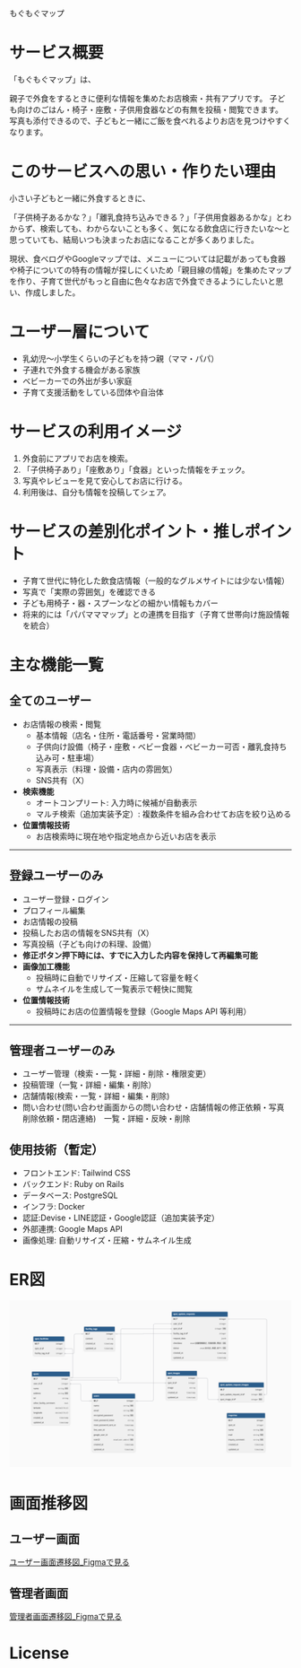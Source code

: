 もぐもぐマップ

# **サービス概要**

「もぐもぐマップ」は、

親子で外食をするときに便利な情報を集めたお店検索・共有アプリです。
子ども向けのごはん・椅子・座敷・子供用食器などの有無を投稿・閲覧できます。
写真も添付できるので、子どもと一緒にご飯を食べれるよりお店を見つけやすくなります。

# **このサービスへの思い・作りたい理由**

小さい子どもと一緒に外食するときに、

「子供椅子あるかな？」「離乳食持ち込みできる？」「子供用食器あるかな」とわからず、検索しても、わからないことも多く、気になる飲食店に行きたいな〜と思っていても、結局いつも決まったお店になることが多くありました。

現状、食べログやGoogleマップでは、メニューについては記載があっても食器や椅子についての特有の情報が探しにくいため「親目線の情報」を集めたマップを作り、子育て世代がもっと自由に色々なお店で外食できるようにしたいと思い、作成しました。

# **ユーザー層について**

- 乳幼児〜小学生くらいの子どもを持つ親（ママ・パパ）
- 子連れで外食する機会がある家族
- ベビーカーでの外出が多い家庭
- 子育て支援活動をしている団体や自治体

# **サービスの利用イメージ**

1. 外食前にアプリでお店を検索。
2. 「子供椅子あり」「座敷あり」「食器」といった情報をチェック。
3. 写真やレビューを見て安心してお店に行ける。
4. 利用後は、自分も情報を投稿してシェア。

# **サービスの差別化ポイント・推しポイント**

- 子育て世代に特化した飲食店情報（一般的なグルメサイトには少ない情報）
- 写真で「実際の雰囲気」を確認できる
- 子ども用椅子・器・スプーンなどの細かい情報もカバー
- 将来的には「パパマママップ」との連携を目指す（子育て世帯向け施設情報を統合）

# **主な機能一覧**

## 全てのユーザー
- お店情報の検索・閲覧
  - 基本情報（店名・住所・電話番号・営業時間）
  - 子供向け設備（椅子・座敷・ベビー食器・ベビーカー可否・離乳食持ち込み可・駐車場）
  - 写真表示（料理・設備・店内の雰囲気）
  - SNS共有（X）
- **検索機能**
    - オートコンプリート: 入力時に候補が自動表示
    - マルチ検索（追加実装予定）: 複数条件を組み合わせてお店を絞り込める
- **位置情報技術**
    - お店検索時に現在地や指定地点から近いお店を表示

---

## 登録ユーザーのみ
- ユーザー登録・ログイン
- プロフィール編集
- お店情報の投稿
- 投稿したお店の情報をSNS共有（X）
- 写真投稿（子ども向けの料理、設備）
- **修正ボタン押下時には、すでに入力した内容を保持して再編集可能**
- **画像加工機能**
  - 投稿時に自動でリサイズ・圧縮して容量を軽く
  - サムネイルを生成して一覧表示で軽快に閲覧
- **位置情報技術**
  - 投稿時にお店の位置情報を登録（Google Maps API 等利用）

---

## 管理者ユーザーのみ
- ユーザー管理（検索・一覧・詳細・削除・権限変更）
- 投稿管理（一覧・詳細・編集・削除）
- 店舗情報(検索・一覧・詳細・編集・削除)
- 問い合わせ(問い合わせ画面からの問い合わせ・店舗情報の修正依頼・写真削除依頼・閉店連絡)　一覧・詳細・反映・削除

## **使用技術（暫定）**

- フロントエンド: Tailwind CSS
- バックエンド: Ruby on Rails
- データベース: PostgreSQL
- インフラ: Docker
- 認証:Devise・LINE認証・Google認証（追加実装予定）
- 外部連携: Google Maps API
- 画像処理: 自動リサイズ・圧縮・サムネイル生成

# ER図
![ER図](app/assets/images/er_diagram.png)

# 画面推移図

## ユーザー画面
[ユーザー画面遷移図_Figmaで見る](https://www.figma.com/design/UcmyXUN82WLSQkmkqvZ8d1/%E5%8D%92%E6%A5%AD%E5%88%B6%E4%BD%9Cweb%E3%82%A2%E3%83%97%E3%83%AA?node-id=0-1&t=T8RHx1dkfPj76QyI-1)

## 管理者画面
[管理者画面遷移図_Figmaで見る](https://www.figma.com/design/JX23keM41NV0rij0IurKm6/%E5%8D%92%E5%88%B6%E7%AE%A1%E7%90%86%E8%80%85%E7%94%BB%E9%9D%A2?node-id=0-1&t=Sb1qts1EYNQPjTpo-1)

# **License**